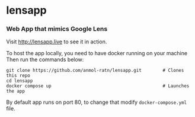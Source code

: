# lensapp
### Web App that mimics Google Lens

Visit http://lensapp.live to see it in action.

To host the app locally, you need to have docker running on your machine
Then run the commands below:
```
git clone https://github.com/anmol-ratn/lensapp.git        # Clones this repo
cd lensapp
docker compose up                                          # Launches the app
```

By default app runs on port 80, to change that modify `docker-compose.yml` file.
